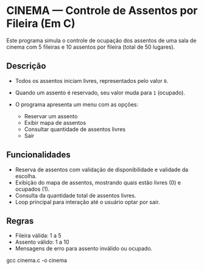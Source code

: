 # CINEMA — Controle de Assentos por Fileira (Em C)

Este programa simula o controle de ocupação dos assentos de uma sala de cinema com 5 fileiras e 10 assentos por fileira (total de 50 lugares).

## Descrição

- Todos os assentos iniciam livres, representados pelo valor `0`.
- Quando um assento é reservado, seu valor muda para `1` (ocupado).
- O programa apresenta um menu com as opções:
  
   - Reservar um assento
   - Exibir mapa de assentos
   -  Consultar quantidade de assentos livres
   - Sair

## Funcionalidades

- Reserva de assentos com validação de disponibilidade e validade da escolha.
- Exibição do mapa de assentos, mostrando quais estão livres (0) e ocupados (1).
- Consulta da quantidade total de assentos livres.
- Loop principal para interação até o usuário optar por sair.

## Regras

- Fileira válida: 1 a 5
- Assento válido: 1 a 10
- Mensagens de erro para assento inválido ou ocupado.

gcc cinema.c -o cinema

